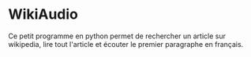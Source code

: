 # WikiAudio
Ce petit programme en python permet de rechercher un article sur wikipedia, lire tout l'article et écouter le premier paragraphe en français. 
